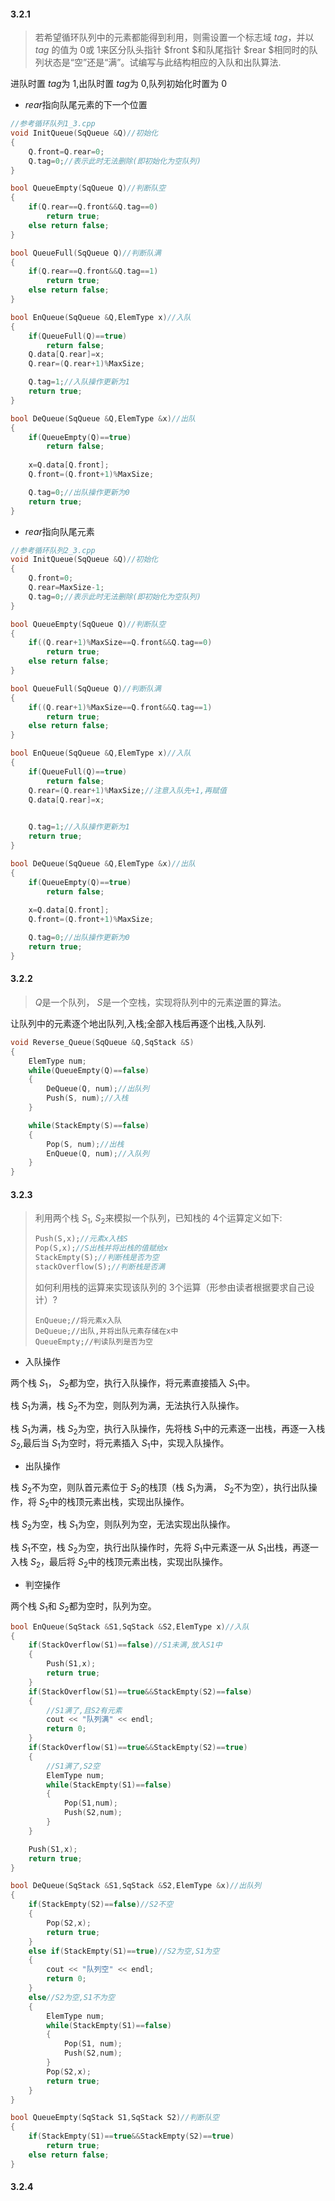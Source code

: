 ####  3.2.1

>  若希望循环队列中的元素都能得到利用，则需设置一个标志域 $tag$，并以 $tag$ 的值为 $0$或 $1$来区分队头指针 $front $和队尾指针 $rear $相同时的队列状态是“空”还是“满”。试编写与此结构相应的入队和出队算法.

进队时置 $tag$为 $1$,出队时置 $tag$为 $0$,队列初始化时置为 $0$
*  $rear$指向队尾元素的下一个位置

```cpp
//参考循环队列1_3.cpp
void InitQueue(SqQueue &Q)//初始化
{
    Q.front=Q.rear=0;
    Q.tag=0;//表示此时无法删除(即初始化为空队列)
}

bool QueueEmpty(SqQueue Q)//判断队空
{
    if(Q.rear==Q.front&&Q.tag==0)
        return true;
    else return false;
}

bool QueueFull(SqQueue Q)//判断队满
{
    if(Q.rear==Q.front&&Q.tag==1)
        return true;
    else return false;
}

bool EnQueue(SqQueue &Q,ElemType x)//入队
{
    if(QueueFull(Q)==true)
        return false;
    Q.data[Q.rear]=x;
    Q.rear=(Q.rear+1)%MaxSize;

    Q.tag=1;//入队操作更新为1
    return true;
}

bool DeQueue(SqQueue &Q,ElemType &x)//出队
{
    if(QueueEmpty(Q)==true)
        return false;
    
    x=Q.data[Q.front];
    Q.front=(Q.front+1)%MaxSize;

    Q.tag=0;//出队操作更新为0
    return true;
}

```

*  $rear$指向队尾元素

```cpp
//参考循环队列2_3.cpp
void InitQueue(SqQueue &Q)//初始化
{
    Q.front=0;
    Q.rear=MaxSize-1;
    Q.tag=0;//表示此时无法删除(即初始化为空队列)
}

bool QueueEmpty(SqQueue Q)//判断队空
{
    if((Q.rear+1)%MaxSize==Q.front&&Q.tag==0)
        return true;
    else return false;
}

bool QueueFull(SqQueue Q)//判断队满
{
    if((Q.rear+1)%MaxSize==Q.front&&Q.tag==1)
        return true;
    else return false;
}

bool EnQueue(SqQueue &Q,ElemType x)//入队
{
    if(QueueFull(Q)==true)
        return false;
    Q.rear=(Q.rear+1)%MaxSize;//注意入队先+1,再赋值
    Q.data[Q.rear]=x;
    

    Q.tag=1;//入队操作更新为1
    return true;
}

bool DeQueue(SqQueue &Q,ElemType &x)//出队
{
    if(QueueEmpty(Q)==true)
        return false;
    
    x=Q.data[Q.front];
    Q.front=(Q.front+1)%MaxSize;

    Q.tag=0;//出队操作更新为0
    return true;
}
```

#### 3.2.2

>  $Q$是一个队列， $S$是一个空栈，实现将队列中的元素逆置的算法。

让队列中的元素逐个地出队列,入栈;全部入栈后再逐个出栈,入队列.

```cpp
void Reverse_Queue(SqQueue &Q,SqStack &S)
{
    ElemType num;
    while(QueueEmpty(Q)==false)
    {
        DeQueue(Q, num);//出队列
        Push(S, num);//入栈
    }

    while(StackEmpty(S)==false)
    {
        Pop(S, num);//出栈
        EnQueue(Q, num);//入队列
    }
}
```

#### 3.2.3

>  利用两个栈 $S_1$, $S_2$来模拟一个队列，已知栈的 $4$个运算定义如下:
>
> ```cpp
> Push(S,x);//元素x入栈S
> Pop(S,x);//S出栈并将出栈的值赋给x
> StackEmpty(S);//判断栈是否为空
> stackOverflow(S);//判断栈是否满
> ```
>
> 如何利用栈的运算来实现该队列的 $3$个运算（形参由读者根据要求自己设计）?
>
> ```,
> EnQueue;//将元素x入队
> DeQueue;//出队,并将出队元素存储在x中
> QueueEmpty;//判读队列是否为空
> ```

* 入队操作

两个栈 $S_1$， $S_2$都为空，执行入队操作，将元素直接插入 $S_1$中。

栈 $S_1$为满，栈 $S_2$不为空，则队列为满，无法执行入队操作。

栈 $S_1$为满，栈 $S_2$为空，执行入队操作，先将栈 $S_1$中的元素逐一出栈，再逐一入栈 $S_2$,最后当 $S_1$为空时，将元素插入 $S_1$中，实现入队操作。

* 出队操作

栈 $S_2$不为空，则队首元素位于 $S_2$的栈顶（栈 $S_1$为满， $S_2$不为空），执行出队操作，将 $S_2$中的栈顶元素出栈，实现出队操作。

栈 $S_2$为空，栈 $S_1$为空，则队列为空，无法实现出队操作。

栈 $S_1$不空，栈 $S_2$为空，执行出队操作时，先将 $S_1$中元素逐一从 $S_1$出栈，再逐一入栈 $S_2$，最后将 $S_2$中的栈顶元素出栈，实现出队操作。

* 判空操作

两个栈 $S_1$和 $S_2$都为空时，队列为空。

```cpp
bool EnQueue(SqStack &S1,SqStack &S2,ElemType x)//入队
{
    if(StackOverflow(S1)==false)//S1未满,放入S1中
    {
        Push(S1,x);
        return true;
    }
    if(StackOverflow(S1)==true&&StackEmpty(S2)==false)
    {
        //S1满了,且S2有元素
        cout << "队列满" << endl;
        return 0;
    }
    if(StackOverflow(S1)==true&&StackEmpty(S2)==true)
    {
        //S1满了,S2空
        ElemType num;
        while(StackEmpty(S1)==false)
        {
            Pop(S1,num);
            Push(S2,num);
        }
    }

    Push(S1,x);
    return true;
}

bool DeQueue(SqStack &S1,SqStack &S2,ElemType &x)//出队列
{
    if(StackEmpty(S2)==false)//S2不空
    {
        Pop(S2,x);
        return true;
    }
    else if(StackEmpty(S1)==true)//S2为空,S1为空
    {
        cout << "队列空" << endl;
        return 0;
    }
    else//S2为空,S1不为空
    {
        ElemType num;
        while(StackEmpty(S1)==false)
        {
            Pop(S1, num);
            Push(S2,num);
        }
        Pop(S2,x);
        return true;
    }
}

bool QueueEmpty(SqStack S1,SqStack S2)//判断队空
{
    if(StackEmpty(S1)==true&&StackEmpty(S2)==true)
        return true;
    else return false;
}
```

#### 3.2.4

>  
